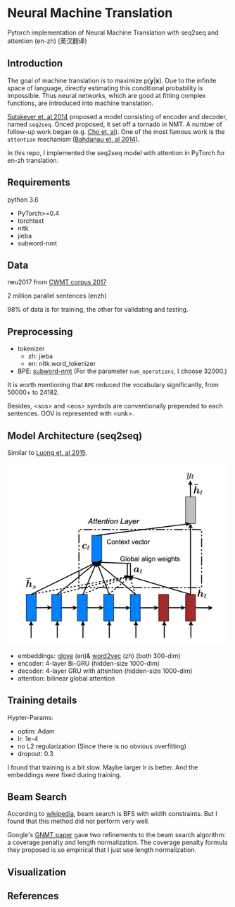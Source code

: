 # Neural Machine Translation

Pytorch implementation of Neural Machine Translation with seq2seq and attention (en-zh) (英汉翻译)


## Introduction 

The goal of machine translation is to maximize p(**y**|**x**). Due to the infinite space of language, directly estimating this conditional probability is impossible. Thus neural networks, which are good at fitting complex functions, are introduced into machine translation. 

[Sutskever et. al 2014](http://papers.nips.cc/paper/5346-sequence-to-sequence-learning-with-neural-networks.pdf) proposed a model consisting of encoder and decoder, named `seq2seq`. Onced proposed, it set off a tornado in NMT. A number of follow-up work began (e.g. [Cho et. al](https://arxiv.org/abs/1406.1078)). One of the most famous work is the `attention` mechanism ([Bahdanau et. al 2014](https://arxiv.org/abs/1409.0473)).

In this repo, I implemented the seq2seq model with attention in PyTorch for en-zh translation. 

## Requirements

python 3.6

- PyTorch>=0.4
- torchtext
- nltk
- jieba
- subword-nmt

## Data

neu2017 from [CWMT corpus 2017](http://nlp.nju.edu.cn/cwmt-wmt/)


2 million parallel sentences (enzh)

98% of data is for training, the other for validating and testing.

## Preprocessing

- tokenizer
    - zh: jieba
    - en: nltk.word_tokenizer
- BPE: [subword-nmt](https://github.com/rsennrich/subword-nmt) (For the parameter `num_operations`, I choose 32000.)


It is worth mentioning that `BPE` reduced the vocabulary significantly, from 50000+ to 24182.

Besides, \<sos> and \<eos> symbols are conventionally prepended to each sentences. OOV is represented with \<unk>. 

## Model Architecture (seq2seq)

Similar to [Luong et. al 2015](https://arxiv.org/abs/1508.04025). 

![model](doc/model.png)

- embeddings: [glove](https://nlp.stanford.edu/projects/glove/)  (en)&  [word2vec](https://github.com/Embedding/Chinese-Word-Vectors) (zh)  (both 300-dim)
- encoder: 4-layer Bi-GRU (hidden-size 1000-dim)
- decoder: 4-layer GRU with attention (hidden-size 1000-dim)
- attention: bilinear global attention


## Training details

Hypter-Params:

- optim: Adam
- lr: 1e-4
- no L2 regularization (Since there is no obvious overfitting)
- dropout: 0.3

I found that training is a bit slow. Maybe larger lr is better. And the embeddings were fixed during training.  


## Beam Search

According to [wikipedia](https://en.wikipedia.org/wiki/Beam_search), beam search is BFS with width constraints. But I found that this method did not perform very well. 

Google's [GNMT paper](https://arxiv.org/abs/1609.08144) gave two refinements to the beam search algorithm: a coverage penalty and length normalization. The coverage penalty formula they proposed is so empirical that I just use length normalization.



## Visualization




## References



